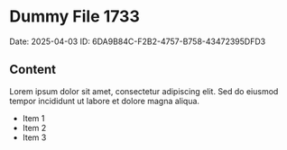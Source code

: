 # Dummy File 1733

Date: 2025-04-03
ID: 6DA9B84C-F2B2-4757-B758-43472395DFD3

## Content

Lorem ipsum dolor sit amet, consectetur adipiscing elit.
Sed do eiusmod tempor incididunt ut labore et dolore magna aliqua.

* Item 1
* Item 2
* Item 3
